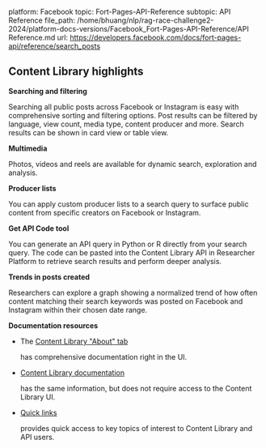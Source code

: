 platform: Facebook
topic: Fort-Pages-API-Reference
subtopic: API Reference
file_path: /home/bhuang/nlp/rag-race-challenge2-2024/platform-docs-versions/Facebook_Fort-Pages-API-Reference/API Reference.md
url: https://developers.facebook.com/docs/fort-pages-api/reference/search_posts


## Content Library highlights

**Searching and filtering**

Searching all public posts across Facebook or Instagram is easy with comprehensive sorting and filtering options. Post results can be filtered by language, view count, media type, content producer and more. Search results can be shown in card view or table view.

**Multimedia**

Photos, videos and reels are available for dynamic search, exploration and analysis.

**Producer lists**

You can apply custom producer lists to a search query to surface public content from specific creators on Facebook or Instagram.

**Get API Code tool**

You can generate an API query in Python or R directly from your search query. The code can be pasted into the Content Library API in Researcher Platform to retrieve search results and perform deeper analysis.

**Trends in posts created**

Researchers can explore a graph showing a normalized trend of how often content matching their search keywords was posted on Facebook and Instagram within their chosen date range.

**Documentation resources**

* The [Content Library "About" tab](https://www.facebook.com/transparency-tools/content-library/dataset/1119037145491882/about/)
    
    has comprehensive documentation right in the UI.
    
* [Content Library documentation](https://developers.facebook.com/docs/content-library)
    
    has the same information, but does not require access to the Content Library UI.
    
* [Quick links](https://developers.facebook.com/docs/content-library-and-api/quick-links)
    
    provides quick access to key topics of interest to Content Library and API users.